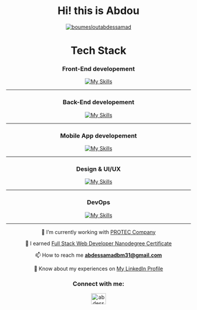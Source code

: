 <h1 align="center">Hi! this is Abdou</h1>

<p align="center"> <a href="https://github.com/ryo-ma/github-profile-trophy"><img src="https://github-profile-trophy.vercel.app/?username=boumesloutabdessamad" alt="boumesloutabdessamad" /></a> </p>
<div align="center">
<h1>Tech Stack</h1>
<h3>Front-End developement</h3>

 [![My Skills](https://skillicons.dev/icons?i=next,tailwind)](#)
 
 <hr>


<h3>Back-End developement</h3>

 [![My Skills](https://skillicons.dev/icons?i=python,flask,postgres,mysql)](#)

 
 <hr>
 
 <h3>Mobile App developement</h3>

 [![My Skills](https://skillicons.dev/icons?i=react)](https://reactnative.dev/)
 
  <hr>
  
  <h3>Design & UI/UX</h3>

 [![My Skills](https://skillicons.dev/icons?i=figma,ai)](#)
 
  <hr>
  
  <h3>DevOps</h3>

 [![My Skills](https://skillicons.dev/icons?i=git,postman)](#)
 
  <hr>
   </div>

  
<div align="center">
🔭 I’m currently working with <a href="https://www.protec-dz.com/">PROTEC Company<a/>
 
🌱 I earned [Full Stack Web Developer Nanodegree Certificate](https://confirm.udacity.com/Y5WKRGMG)
 
📫 How to reach me **abdessamadbm31@gmail.com**
 
📄 Know about my experiences on [My LinkedIn Profile](https://www.linkedin.com/in/boumeslout-abdessamed/)

<h3>Connect with me:</h3>
<p>
<a href="https://twitter.com/abdessamadbmt" target="blank"><img align="center" src="https://raw.githubusercontent.com/rahuldkjain/github-profile-readme-generator/master/src/images/icons/Social/twitter.svg" alt="abdessamadbmt" height="30" width="40" /></a>
</p>




</div>
